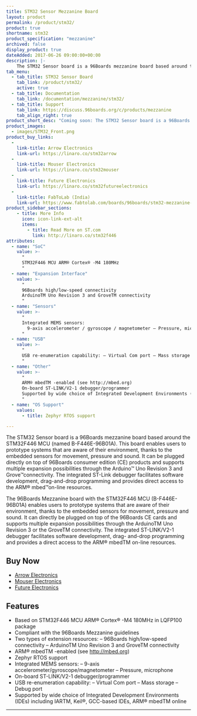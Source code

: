 ```yaml
---
title: STM32 Sensor Mezzanine Board
layout: product
permalink: /product/stm32/
product: true
shortname: stm32
product_specification: "mezzanine"
archived: false
display_product: true
dateAdded: 2017-06-26 09:00:00+00:00
description: |-
    The STM32 Sensor board is a 96Boards mezzanine board based around the STM32F446 MCU (named B-F446E-96B01A)
tab_menu:
  - tab_title: STM32 Sensor Board
    tab_link: /product/stm32/
    active: true
  - tab_title: Documentation
    tab_link: /documentation/mezzanine/stm32/
  - tab_title: Support
    tab_link: https://discuss.96boards.org/c/products/mezzanine
    tab_align_right: true
product_short_desc: "Coming soon: The STM32 Sensor board is a 96Boards mezzanine board based around the STM32F446 MCU"
product_images:
  - images/STM32_Front.png
product_buy_links:
  -
    link-title: Arrow Electronics
    link-url: https://linaro.co/stm32arrow
  -
    link-title: Mouser Electronics
    link-url: https://linaro.co/stm32mouser
  -
    link-title: Future Electronics
    link-url: https://linaro.co/stm32futureelectronics
  -
    link-title: FabToLab (India)
    link-url: https://www.fabtolab.com/boards/96boards/stm32-mezzanine-board
product_sidebar_sections:
    - title: More Info
      icon: icon-link-ext-alt
      items:
        - title: Read More on ST.com
          link: http://linaro.co/stm32f446
attributes:
  - name: "SoC"
    value: >-
      "
      STM32F446 MCU ARM® Cortex® -M4 180MHz
      "
  - name: "Expansion Interface"
    value: >-
      "
      96Boards high/low-speed connectivity
      ArduinoTM Uno Revision 3 and GroveTM connectivity
      "
  - name: "Sensors"
    value: >-
      "
      Integrated MEMS sensors:
        9-axis accelerometer / gyroscope / magnetometer – Pressure, microphone
      "
  - name: "USB"
    value: >-
      "
      USB re-enumeration capability: – Virtual Com port – Mass storage – Debug port
      "
  - name: "Other"
    value: >-
      "
      ARM® mbedTM -enabled (see http://mbed.org)
      On-board ST-LINK/V2-1 debugger/programmer
      Supported by wide choice of Integrated Development Environments (IDEs) including IARTM, Keil®, GCC-based IDEs, ARM® mbedTM online
      "
  - name: "OS Support"
    values:
      - title: Zephyr RTOS support

---
```

The STM32 Sensor board is a 96Boards mezzanine board based around the STM32F446 MCU (named B-F446E-96B01A). This board enables users to prototype systems that are aware of their environment, thanks to the embedded sensors for movement, pressure and
sound. It can be plugged directly on top of 96Boards consumer edition (CE) products and supports multiple expansion possibilities through the Arduino™ Uno Revision 3 and Grove™connectivity. The integrated ST-Link debugger facilitates software
development, drag-and-drop programming and provides direct access to the ARM® mbed™on-line resources.

The 96Boards Mezzanine board with the STM32F446 MCU (B-F446E-96B01A) enables users to prototype systems that are aware of their environment, thanks to the embedded sensors for movement, pressure and sound. It can directly be plugged on top of the
96Boards CE cards and supports multiple expansion possibilities through the ArduinoTM Uno Revision 3 or the GroveTM connectivity. The integrated ST-LINK/V2-1 debugger facilitates software development, drag- and-drop programming and provides a direct
access to the ARM® mbedTM on-line resources.

## Buy Now

- [Arrow Electronics](http://linaro.co/stm32arrow)
- [Mouser Electronics](http://linaro.co/stm32mouser)
- [Future Electronics](http://linaro.co/stm32futureelectronics)

## Features

- Based on STM32F446 MCU ARM® Cortex® -M4 180MHz in LQFP100 package
- Compliant with the 96Boards Mezzanine guidelines
- Two types of extension resources:
   – 96Boards high/low-speed connectivity
   – ArduinoTM Uno Revision 3 and GroveTM connectivity
- ARM® mbedTM -enabled (see http://mbed.org)
- Zephyr RTOS support
- Integrated MEMS sensors:
   – 9-axis accelerometer/gyroscope/magnetometer
   – Pressure, microphone
- On-board ST-LINK/V2-1 debugger/programmer
- USB re-enumeration capability:
   – Virtual Com port
   – Mass storage
   – Debug port
- Supported by wide choice of Integrated Development Environments (IDEs) including IARTM, Keil®, GCC-based IDEs, ARM® mbedTM online

***

